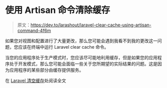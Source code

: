 # 使用 Artisan 命令清除缓存

> 原文：<https://dev.to/larashout/laravel-clear-cache-using-artisan-command-4f6m>

如果您对视图和配置进行了大量更改，那么您可能会遇到我看不到我的更改这一问题，您应该在终端中运行 Laravel clear cache 命令。

当您的应用程序处于生产模式时，您应该尽可能地利用缓存，但是如果您的应用程序处于开发模式，那么您可能会面临一些关于您所期望的实际结果的问题。这是因为应用程序的某些部分由缓存提供服务。

在 [Laravel 清空缓存](https://www.larashout.com/laravel-clear-cache)处阅读全文